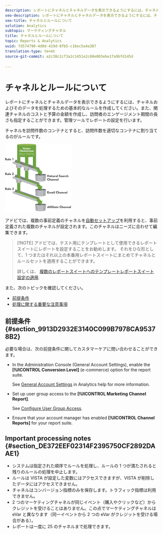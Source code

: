 ```yaml
---
description: レポートにチャネルとチャネルデータを表示できるようにするには、チャネルおよびそのデータを処理するための基本的なルールを作成してください。また、関連チャネルのコストと予算の金額を作成し、訪問者のエンゲージメント期間の長さも指定することができます。管理ツールでレポートの設定を行います。
seo-description: レポートにチャネルとチャネルデータを表示できるようにするには、チャネルおよびそのデータを処理するための基本的なルールを作成してください。また、関連チャネルのコストと予算の金額を作成し、訪問者のエンゲージメント期間の長さも指定することができます。管理ツールでレポートの設定を行います。
seo-title: チャネルとルールについて
solution: Analytics
subtopic: マーケティングチャネル
title: チャネルとルールについて
topic: Reports & Analytics
uuid: 7d574790-4d0d-419d-8fb5-c16ec5a4a387
translation-type: tm+mt
source-git-commit: a2c38c2cf3a2c1451e2c60e003ebe1fa9bfd145d

---
```



# チャネルとルールについて

レポートにチャネルとチャネルデータを表示できるようにするには、チャネルおよびそのデータを処理するための基本的なルールを作成してください。また、関連チャネルのコストと予算の金額を作成し、訪問者のエンゲージメント期間の長さも指定することができます。管理ツールでレポートの設定を行います。

チャネルを訪問件数のコンテナとすると、訪問件数を適切なコンテナに割り当てるのがルールです。

![](assets/buckets_2.png)

アドビでは、複数の事前定義のチャネルを[自動セットアップ](../../components/c-marketing-channels/c-channel-autosetup.md#topic_E9ABE9E9E71B4E40A4E7EA9AD2C0372B)を利用すると、事前定義された複数のチャネルが設定されます。このチャネルはニーズに合わせて編集できます。

> [!NOTE] アドビでは、テスト用にテンプレートとして使用できるレポートスイートにレポートを設定することをお勧めします。 それをひな形として、1 つまたはそれ以上の本番用レポートスイートにまとめてチャネルとルールセットを適用することができます。
>
>詳しくは、 [複数のレポートスイートへのテンプレートレポートスイート設定の適用](../../components/c-marketing-channels/t-template.md#task_0DE0A320EDA94FC5A6E5912868B6E2DC).

また、次のトピックを確認してください。

* [前提条件](../../components/c-marketing-channels/c-channels-rules.md#section_9913D2932E3140C099B7978CA95378B2)
* [処理に関する重要な注意事項](../../components/c-marketing-channels/c-channels-rules.md#section_DE372EEF02314F2395750CF2892DAAE1)

## 前提条件 {#section_9913D2932E3140C099B7978CA95378B2}

必要な場合は、次の前提条件に関してカスタマーケアに問い合わせることができます。

* In the Administration Console (General Account Settings), enable the **[!UICONTROL Conversion Level]** (e-commerce) option for the report suite.

   See [General Account Settings](https://marketing.adobe.com/resources/help/en_US/reference/general_acct_settings_admin.html) in Analytics help for more information.

* Set up user group access to the **[!UICONTROL Marketing Channel Report]**.

   See [Configure User Group Access](../../components/c-marketing-channels/t-user-groups.md#task_B156E7527FE94055A43A697338FE8C8C).

* Ensure that your account manager has enabled **[!UICONTROL Channel Reports]** for your report suite.

## Important processing notes {#section_DE372EEF02314F2395750CF2892DAAE1}

* システムは指定された順序でルールを処理し、ルールの 1 つが満たされると残りのルールの処理を中止します。
* ルールは VISTA が設定した変数にはアクセスできますが、VISTA が削除したデータにはアクセスできません。
* チャネルはコンバージョン指標のみを保存します。トラフィック指標は利用できません。
* 2 つのマーケティングチャネルが同じイベント（購入やクリックなど）からクレジットを受けることはありません。この点でマーケティングチャネルは eVar と異なります（同一イベントから 2 つの eVar がクレジットを受ける場合がある）。
* レポートは一度に 25 のチャネルまで処理できます。

